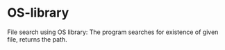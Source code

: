 # OS-library
File search using OS library:
The program searches for existence of given file, returns the path.
